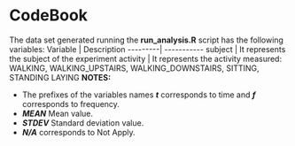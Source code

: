 # CodeBook
The data set generated running the **run_analysis.R** script has the following variables:
Variable | Description
---------| -----------
subject | It represents the subject of the experiment
activity | It represents the activity measured: WALKING, WALKING_UPSTAIRS, WALKING_DOWNSTAIRS, SITTING, STANDING LAYING
**NOTES:**
* The prefixes of the variables names _**t**_ corresponds to time and _**f**_ corresponds to frequency.
* _**MEAN**_ Mean value.
* _**STDEV**_ Standard deviation value.
* _**N/A**_ corresponds to Not Apply.
